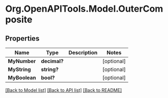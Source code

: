 # Org.OpenAPITools.Model.OuterComposite

## Properties

Name | Type | Description | Notes
------------ | ------------- | ------------- | -------------
**MyNumber** | **decimal?** |  | [optional] 
**MyString** | **string?** |  | [optional] 
**MyBoolean** | **bool?** |  | [optional] 

[[Back to Model list]](../README.md#documentation-for-models) [[Back to API list]](../README.md#documentation-for-api-endpoints) [[Back to README]](../README.md)

